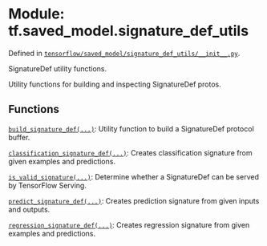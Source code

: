 <div itemscope itemtype="http://developers.google.com/ReferenceObject">
<meta itemprop="name" content="tf.saved_model.signature_def_utils" />
<meta itemprop="path" content="Stable" />
</div>

# Module: tf.saved_model.signature_def_utils



Defined in [`tensorflow/saved_model/signature_def_utils/__init__.py`](https://www.tensorflow.org/code/tensorflow/saved_model/signature_def_utils/__init__.py).

SignatureDef utility functions.

Utility functions for building and inspecting SignatureDef protos.

## Functions

[`build_signature_def(...)`](../../tf/saved_model/signature_def_utils/build_signature_def.md): Utility function to build a SignatureDef protocol buffer.

[`classification_signature_def(...)`](../../tf/saved_model/signature_def_utils/classification_signature_def.md): Creates classification signature from given examples and predictions.

[`is_valid_signature(...)`](../../tf/saved_model/signature_def_utils/is_valid_signature.md): Determine whether a SignatureDef can be served by TensorFlow Serving.

[`predict_signature_def(...)`](../../tf/saved_model/signature_def_utils/predict_signature_def.md): Creates prediction signature from given inputs and outputs.

[`regression_signature_def(...)`](../../tf/saved_model/signature_def_utils/regression_signature_def.md): Creates regression signature from given examples and predictions.

